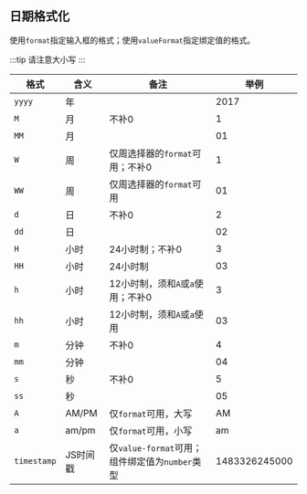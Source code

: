 ## 日期格式化

使用`format`指定输入框的格式；使用`valueFormat`指定绑定值的格式。

:::tip
请注意大小写
:::

|格式|含义|备注|举例|
|-----------|---------|------------------------------------------------|-------------|
|`yyyy`|年||2017|
|`M`|月|不补0|1|
|`MM`|月||01|
|`W`|周|仅周选择器的`format`可用；不补0|1|
|`WW`|周|仅周选择器的`format`可用|01|
|`d`|日|不补0|2|
|`dd`|日||02|
|`H`|小时|24小时制；不补0|3|
|`HH`|小时|24小时制|03|
|`h`|小时|12小时制，须和`A`或`a`使用；不补0|3|
|`hh`|小时|12小时制，须和`A`或`a`使用|03|
|`m`|分钟|不补0|4|
|`mm`|分钟||04|
|`s`|秒|不补0|5|
|`ss`|秒||05|
|`A`|AM/PM|仅`format`可用，大写|AM|
|`a`|am/pm|仅`format`可用，小写|am|
|`timestamp`|JS时间戳|仅`value-format`可用；组件绑定值为`number`类型|1483326245000|